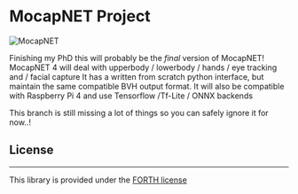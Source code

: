 # MocapNET Project


![MocapNET](https://raw.githubusercontent.com/FORTH-ModelBasedTracker/MocapNET/master/doc/mnet2.png)

Finishing my PhD this will probably be the *final* version of MocapNET!
MocapNET 4 will deal with upperbody / lowerbody / hands / eye tracking and / facial capture
It has a written from scratch python interface, but maintain the same compatible BVH output format.
It will also be compatible with Raspberry Pi 4 and use Tensorflow /Tf-Lite / ONNX backends
  
This branch is still missing a lot of things so you can safely ignore it for now..!

## License
------------------------------------------------------------------ 
This library is provided under the [FORTH license](https://github.com/FORTH-ModelBasedTracker/MocapNET/blob/master/license.txt)

